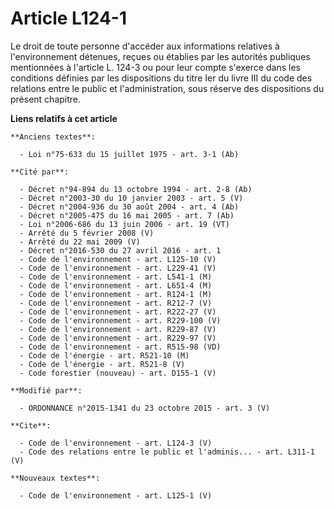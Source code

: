 # Article L124-1

Le droit de toute personne d'accéder aux informations relatives à l'environnement détenues, reçues ou établies par les
autorités publiques mentionnées à l'article L. 124-3 ou pour leur compte s'exerce dans les conditions définies par les
dispositions du titre Ier du livre III du code des relations entre le public et l'administration, sous réserve des
dispositions du présent chapitre.

**Liens relatifs à cet article**

	**Anciens textes**:

	  - Loi n°75-633 du 15 juillet 1975 - art. 3-1 (Ab)

	**Cité par**:

	  - Décret n°94-894 du 13 octobre 1994 - art. 2-8 (Ab)
	  - Décret n°2003-30 du 10 janvier 2003 - art. 5 (V)
	  - Décret n°2004-936 du 30 août 2004 - art. 4 (Ab)
	  - Décret n°2005-475 du 16 mai 2005 - art. 7 (Ab)
	  - Loi n°2006-686 du 13 juin 2006 - art. 19 (VT)
	  - Arrêté du 5 février 2008 (V)
	  - Arrêté du 22 mai 2009 (V)
	  - Décret n°2016-530 du 27 avril 2016 - art. 1
	  - Code de l'environnement - art. L125-10 (V)
	  - Code de l'environnement - art. L229-41 (V)
	  - Code de l'environnement - art. L541-1 (M)
	  - Code de l'environnement - art. L651-4 (M)
	  - Code de l'environnement - art. R124-1 (M)
	  - Code de l'environnement - art. R212-7 (V)
	  - Code de l'environnement - art. R222-27 (V)
	  - Code de l'environnement - art. R229-100 (V)
	  - Code de l'environnement - art. R229-87 (V)
	  - Code de l'environnement - art. R229-97 (V)
	  - Code de l'environnement - art. R515-98 (VD)
	  - Code de l'énergie - art. R521-10 (M)
	  - Code de l'énergie - art. R521-8 (V)
	  - Code forestier (nouveau) - art. D155-1 (V)

	**Modifié par**:

	  - ORDONNANCE n°2015-1341 du 23 octobre 2015 - art. 3 (V)

	**Cite**:

	  - Code de l'environnement - art. L124-3 (V)
	  - Code des relations entre le public et l'adminis... - art. L311-1 (V)

	**Nouveaux textes**:

	  - Code de l'environnement - art. L125-1 (V)
